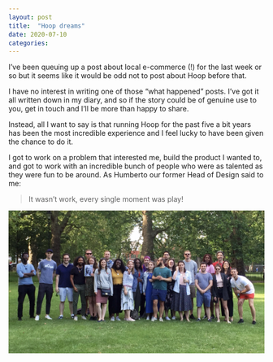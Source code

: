 ```yaml
---
layout: post
title:  "Hoop dreams"
date: 2020-07-10
categories:
---
```

I’ve been queuing up a post about local e-commerce (!) for the last week or so but it seems like it would be odd not to post about Hoop before that.

I have no interest in writing one of those “what happened” posts. I’ve got it all written down in my diary, and so if the story could be of genuine use to you, get in touch and I’ll be more than happy to share.

Instead, all I want to say is that running Hoop for the past five a bit years has been the most incredible experience and I feel lucky to have been given the chance to do it.

I got to work on a problem that interested me, build the product I wanted to, and got to work with an incredible bunch of people who were as talented as they were fun to be around. As Humberto our former Head of Design said to me:

> It wasn’t work, every single moment was play!

<img src="/assets/img/hoop-team.png" alt="The Hoop team at their 2019 summer party">
